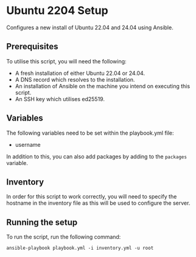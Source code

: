 # Ubuntu 2204 Setup
Configures a new install of Ubuntu 22.04 and 24.04 using Ansible.

## Prerequisites
To utilise this script, you will need the following:
 - A fresh installation of either Ubuntu 22.04 or 24.04.
 - A DNS record which resolves to the installation.
 - An installation of Ansible on the machine you intend on executing this script.
 - An SSH key which utilises ed25519.

## Variables
The following variables need to be set within the playbook.yml file:
 - username

In addition to this, you can also add packages by adding to the `packages` variable.

## Inventory
In order for this script to work correctly, you will need to specify the hostname in the inventory file as this will be used to configure the server. 

## Running the setup
To run the script, run the following command:
```
ansible-playbook playbook.yml -i inventory.yml -u root
```
